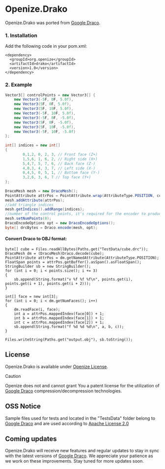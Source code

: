 # Openize.Drako


Openize.Drako was ported from [Google Draco](https://github.com/google/draco).


### 1. Installation

Add the following code in your pom.xml:
```
<dependency>
  <groupId>org.openize</groupId>
  <artifactId>drako</artifactId>
  <version>1.0</version>
</dependency>
```


### 2. Example

```csharp
Vector3[] controlPoints = new Vector3[] {
    new Vector3(-5F, 0F, 5.0f),
    new Vector3(5F, 0F, 5.0f),
    new Vector3(5F, 10F, 5.0f),
    new Vector3(-5F, 10F, 5.0f),
    new Vector3(-5F, 0F, -5.0f),
    new Vector3(5F, 0F, -5.0f),
    new Vector3(5F, 10F, -5.0f),
    new Vector3(-5F, 10F, -5.0f)
};
        
int[] indices = new int[]
{
        0,1,2, 0, 2, 3, // Front face (Z+)
        1,5,6, 1, 6, 2, // Right side (X+)
        5,4,7, 5, 7, 6, // Back face (Z-)
        4,0,3, 4, 3, 7, // Left side (X-)
        0,4,5, 0, 5, 1, // Bottom face (Y-)
        3,2,6, 3, 6, 7 // Top face (Y+)
};
        
DracoMesh mesh = new DracoMesh();
PointAttribute attrPos = PointAttribute.wrap(AttributeType.POSITION, controlPoints);
mesh.addAttribute(attrPos);
//add triangle indices
mesh.getIndices().addRange(indices);
//number of the control points, it's required for the encoder to produce correct result.
mesh.setNumPoints(8);
DracoEncodeOptions opt = new DracoEncodeOptions();
byte[] drcBytes = Draco.encode(mesh, opt);
```

#### Convert Draco to OBJ format:
```
byte[] cube = Files.readAllBytes(Paths.get("TestData/cube.drc"));
DracoMesh dm = (DracoMesh)Draco.decode(cube);
PointAttribute attrPos = dm.getNamedAttribute(AttributeType.POSITION);
FloatSpan points = attrPos.getBuffer().asSpan().asFloatSpan();
StringBuilder sb = new StringBuilder();
for (int i = 0; i < points.size(); i += 3)
{
    sb.append(String.format("v %f %f %f\n", points.get(i), points.get(i + 1), points.get(i + 2)));
}

int[] face = new int[3];
for (int i = 0; i < dm.getNumFaces(); i++)
{
    dm.readFace(i, face);
    int a = attrPos.mappedIndex(face[0]) + 1;
    int b = attrPos.mappedIndex(face[1]) + 1;
    int c = attrPos.mappedIndex(face[2]) + 1;
    sb.append(String.format("f %d %d %d\n", a, b, c));
}

Files.writeString(Paths.get("output.obj"), sb.toString());
```

## License
Openize.Drako is available under [Openize License](LICENSE).
> [!CAUTION]
> Openize does not and cannot grant You a patent license for the utilization of [Google Draco](https://github.com/google/draco) compression/decompression technologies.

## OSS Notice
Sample files used for tests and located in the "TestsData" folder belong to [Google Draco](https://github.com/google/draco) and are used according to [Apache License 2.0](https://github.com/google/draco/blob/main/LICENSE)


## Coming updates
Openize.Drako will receive new features and regular updates to stay in sync with the latest versions of [Google Draco](https://github.com/google/draco). We appreciate your patience as we work on these improvements. Stay tuned for more updates soon.

